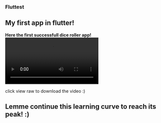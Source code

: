### Fluttest

## My first app in flutter!

**Here the first successfull dice roller app!**
![Video](test1.webm)

click view raw to download the video :)
 
## Lemme continue this learning curve to reach its peak! :)
